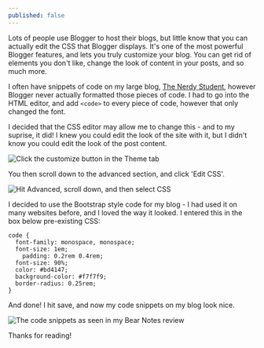 ```yaml
---
published: false
---
```

Lots of people use Blogger to host their blogs, but little know that you can actually edit the CSS that Blogger displays. It's one of the most powerful Blogger features, and lets you truly customize your blog. You can get rid of elements you don't like, change the look of content in your posts, and so much more.

I often have snippets of code on my large blog, [The Nerdy Student](thenerdystudent.com), however Blogger never actually formatted those pieces of code. I had to go into the HTML editor, and add `<code>` to every piece of code, however that only changed the font. 

I decided that the CSS editor may allow me to change this - and to my suprise, it did! I knew you could edit the look of the site with it, but I didn't know you could edit the look of the post content.

![Click the customize button in the Theme tab]({{site.baseurl}}/https://github.com/GiacomoLaw/blog/raw/master/images/1.PNG)

You then scroll down to the advanced section, and click 'Edit CSS'.

![Hit Advanced, scroll down, and then select CSS]({{site.baseurl}}/https://github.com/GiacomoLaw/blog/raw/master/images/editingcss.PNG)

I decided to use the Bootstrap style code for my blog - I had used it on many websites before, and I loved the way it looked. I entered this in the box below pre-existing CSS:

```
code {
  font-family: monospace, monospace;
  font-size: 1em;
    padding: 0.2rem 0.4rem;
  font-size: 90%;
  color: #bd4147;
  background-color: #f7f7f9;
  border-radius: 0.25rem;
}
```

And done! I hit save, and now my code snippets on my blog look nice.

![The code snippets as seen in my [Bear Notes](http://www.thenerdystudent.com/2017/02/bear-notes-write-beautifully-on-iphone.html) review]({{site.baseurl}}/https://github.com/GiacomoLaw/blog/raw/master/images/html_on_blog.PNG)

Thanks for reading!